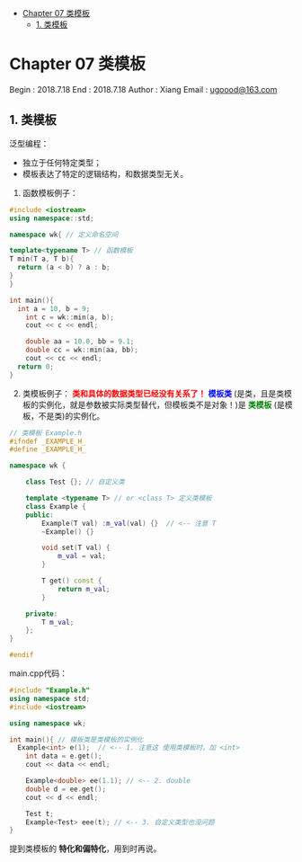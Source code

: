 
<!-- toc orderedList:0 depthFrom:1 depthTo:6 -->

* [Chapter 07 类模板](#chapter-07-类模板)
  * [1. 类模板](#1-类模板)

<!-- tocstop -->


# Chapter 07 类模板
Begin  : 2018.7.18
End	   : 2018.7.18
Author : Xiang
Email  : ugoood@163.com

## 1. 类模板
泛型编程：
* 独立于任何特定类型；
* 模板表达了特定的逻辑结构，和数据类型无关。

1. 函数模板例子：

```cpp {.line-numbers}
#include <iostream>
using namespace::std;

namespace wk{ // 定义命名空间

template<typename T> // 函数模板
T min(T a, T b){
  return (a < b) ? a : b;
}
}

int main(){
  int a = 10, b = 9;
	int c = wk::min(a, b);
	cout << c << endl;

	double aa = 10.0, bb = 9.1;
	double cc = wk::min(aa, bb);
	cout << cc << endl;
  return 0;
}
```

2. 类模板例子：
**<font color=red>类和具体的数据类型已经没有关系了！</font>**
**<font color=blue>模板类</font>** (是类，且是类模板的实例化，就是参数被实际类型替代，但模板类不是对象！)是 **<font color=green>类模板</font>** (是模板，不是类)的实例化。

```cpp {.line-numbers}
// 类模板 Example.h
#ifndef _EXAMPLE_H_
#define _EXAMPLE_H_

namespace wk {

	class Test {}; // 自定义类

	template <typename T> // or <class T> 定义类模板
	class Example {
	public:
		Example(T val) :m_val(val) {}  // <-- 注意 T
		~Example() {}

		void set(T val) {
			m_val = val;
		}

		T get() const {
			return m_val;
		}

	private:
		T m_val;
	};
}

#endif
```

main.cpp代码：

```cpp {.line-numbers}
#include "Example.h"
using namespace std;
#include <iostream>

using namespace wk;

int main(){ // 模板类是类模板的实例化
  Example<int> e(1);  // <-- 1. 注意这 使用类模板时，加 <int>
	int data = e.get();
	cout << data << endl;

	Example<double> ee(1.1); // <-- 2. double
	double d = ee.get();
	cout << d << endl;

	Test t;
	Example<Test> eee(t); // <-- 3. 自定义类型也没问题
}
```

提到类模板的 **特化和偏特化**，用到时再说。
